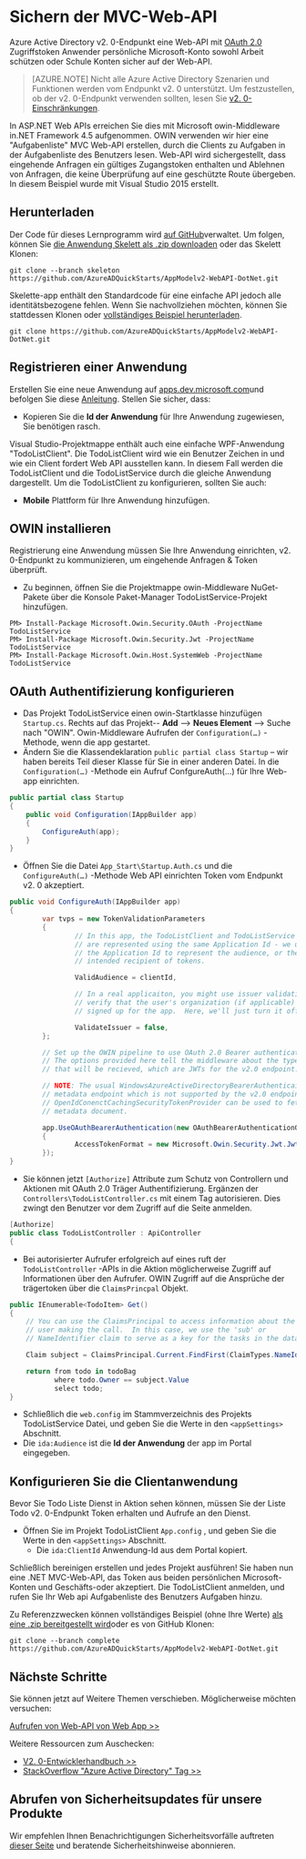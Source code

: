 <properties
    pageTitle="Azure AD v2. 0 .NET Web API | Microsoft Azure"
    description="Wie Sie eine Web-Api von .NET MVC erstellen, die sowohl persönliche Microsoft Account-Token und Geschäfts-oder akzeptiert."
    services="active-directory"
    documentationCenter=".net"
    authors="dstrockis"
    manager="mbaldwin"
    editor=""/>

<tags
    ms.service="active-directory"
    ms.workload="identity"
    ms.tgt_pltfrm="na"
    ms.devlang="dotnet"
    ms.topic="article"
    ms.date="10/10/2016"
    ms.author="dastrock"/>

# <a name="secure-an-mvc-web-api"></a>Sichern der MVC-Web-API

Azure Active Directory v2. 0-Endpunkt eine Web-API mit [OAuth 2.0](active-directory-v2-protocols.md#oauth2-authorization-code-flow) Zugriffstoken Anwender persönliche Microsoft-Konto sowohl Arbeit schützen oder Schule Konten sicher auf der Web-API.

> [AZURE.NOTE]
    Nicht alle Azure Active Directory Szenarien und Funktionen werden vom Endpunkt v2. 0 unterstützt.  Um festzustellen, ob der v2. 0-Endpunkt verwenden sollten, lesen Sie [v2. 0-Einschränkungen](active-directory-v2-limitations.md).

In ASP.NET Web APIs erreichen Sie dies mit Microsoft owin-Middleware in.NET Framework 4.5 aufgenommen.  OWIN verwenden wir hier eine "Aufgabenliste" MVC Web-API erstellen, durch die Clients zu Aufgaben in der Aufgabenliste des Benutzers lesen.  Web-API wird sichergestellt, dass eingehende Anfragen ein gültiges Zugangstoken enthalten und Ablehnen von Anfragen, die keine Überprüfung auf eine geschützte Route übergeben.  In diesem Beispiel wurde mit Visual Studio 2015 erstellt.

## <a name="download"></a>Herunterladen
Der Code für dieses Lernprogramm wird [auf GitHub](https://github.com/AzureADQuickStarts/AppModelv2-WebAPI-DotNet)verwaltet.  Um folgen, können Sie [die Anwendung Skelett als .zip downloaden](https://github.com/AzureADQuickStarts/AppModelv2-WebAPI-DotNet/archive/skeleton.zip) oder das Skelett Klonen:

```
git clone --branch skeleton https://github.com/AzureADQuickStarts/AppModelv2-WebAPI-DotNet.git
```

Skelette-app enthält den Standardcode für eine einfache API jedoch alle identitätsbezogene fehlen. Wenn Sie nachvollziehen möchten, können Sie stattdessen Klonen oder [vollständiges Beispiel herunterladen](https://github.com/AzureADQuickStarts/AppModelv2-WebAPI-DotNet/archive/skeleton.zip).

```
git clone https://github.com/AzureADQuickStarts/AppModelv2-WebAPI-DotNet.git
```

## <a name="register-an-app"></a>Registrieren einer Anwendung
Erstellen Sie eine neue Anwendung auf [apps.dev.microsoft.com](https://apps.dev.microsoft.com/?referrer=https://azure.microsoft.com/documentation/articles&deeplink=/appList)und befolgen Sie diese [Anleitung](active-directory-v2-app-registration.md).  Stellen Sie sicher, dass:

- Kopieren Sie die **Id der Anwendung** für Ihre Anwendung zugewiesen, Sie benötigen rasch.

Visual Studio-Projektmappe enthält auch eine einfache WPF-Anwendung "TodoListClient".  Die TodoListClient wird wie ein Benutzer Zeichen in und wie ein Client fordert Web API ausstellen kann.  In diesem Fall werden die TodoListClient und die TodoListService durch die gleiche Anwendung dargestellt.  Um die TodoListClient zu konfigurieren, sollten Sie auch:

- **Mobile** Plattform für Ihre Anwendung hinzufügen.


## <a name="install-owin"></a>OWIN installieren

Registrierung eine Anwendung müssen Sie Ihre Anwendung einrichten, v2. 0-Endpunkt zu kommunizieren, um eingehende Anfragen & Token überprüft.

- Zu beginnen, öffnen Sie die Projektmappe owin-Middleware NuGet-Pakete über die Konsole Paket-Manager TodoListService-Projekt hinzufügen.

```
PM> Install-Package Microsoft.Owin.Security.OAuth -ProjectName TodoListService
PM> Install-Package Microsoft.Owin.Security.Jwt -ProjectName TodoListService
PM> Install-Package Microsoft.Owin.Host.SystemWeb -ProjectName TodoListService
```

## <a name="configure-oauth-authentication"></a>OAuth Authentifizierung konfigurieren

- Das Projekt TodoListService einen owin-Startklasse hinzufügen `Startup.cs`.  Rechts auf das Projekt-- **Add** --> **Neues Element** --> Suche nach "OWIN".  Owin-Middleware Aufrufen der `Configuration(…)` -Methode, wenn die app gestartet.
- Ändern Sie die Klassendeklaration `public partial class Startup` – wir haben bereits Teil dieser Klasse für Sie in einer anderen Datei.  In die `Configuration(…)` -Methode ein Aufruf ConfgureAuth(...) für Ihre Web-app einrichten.

```C#
public partial class Startup
{
    public void Configuration(IAppBuilder app)
    {
        ConfigureAuth(app);
    }
}
```

- Öffnen Sie die Datei `App_Start\Startup.Auth.cs` und die `ConfigureAuth(…)` -Methode Web API einrichten Token vom Endpunkt v2. 0 akzeptiert.

```C#
public void ConfigureAuth(IAppBuilder app)
{
        var tvps = new TokenValidationParameters
        {
                // In this app, the TodoListClient and TodoListService
                // are represented using the same Application Id - we use
                // the Application Id to represent the audience, or the
                // intended recipient of tokens.

                ValidAudience = clientId,

                // In a real applicaiton, you might use issuer validation to
                // verify that the user's organization (if applicable) has
                // signed up for the app.  Here, we'll just turn it off.

                ValidateIssuer = false,
        };

        // Set up the OWIN pipeline to use OAuth 2.0 Bearer authentication.
        // The options provided here tell the middleware about the type of tokens
        // that will be recieved, which are JWTs for the v2.0 endpoint.

        // NOTE: The usual WindowsAzureActiveDirectoryBearerAuthenticaitonMiddleware uses a
        // metadata endpoint which is not supported by the v2.0 endpoint.  Instead, this
        // OpenIdConenctCachingSecurityTokenProvider can be used to fetch & use the OpenIdConnect
        // metadata document.

        app.UseOAuthBearerAuthentication(new OAuthBearerAuthenticationOptions
        {
                AccessTokenFormat = new Microsoft.Owin.Security.Jwt.JwtFormat(tvps, new OpenIdConnectCachingSecurityTokenProvider("https://login.microsoftonline.com/common/v2.0/.well-known/openid-configuration")),
        });
}
```

- Sie können jetzt `[Authorize]` Attribute zum Schutz von Controllern und Aktionen mit OAuth 2.0 Träger Authentifizierung.  Ergänzen der `Controllers\TodoListController.cs` mit einem Tag autorisieren.  Dies zwingt den Benutzer vor dem Zugriff auf die Seite anmelden.

```C#
[Authorize]
public class TodoListController : ApiController
{
```

- Bei autorisierter Aufrufer erfolgreich auf eines ruft der `TodoListController` -APIs in die Aktion möglicherweise Zugriff auf Informationen über den Aufrufer.  OWIN Zugriff auf die Ansprüche der trägertoken über die `ClaimsPrincpal` Objekt.  

```C#
public IEnumerable<TodoItem> Get()
{
    // You can use the ClaimsPrincipal to access information about the
    // user making the call.  In this case, we use the 'sub' or
    // NameIdentifier claim to serve as a key for the tasks in the data store.

    Claim subject = ClaimsPrincipal.Current.FindFirst(ClaimTypes.NameIdentifier);

    return from todo in todoBag
           where todo.Owner == subject.Value
           select todo;
}
```

-   Schließlich die `web.config` im Stammverzeichnis des Projekts TodoListService Datei, und geben Sie die Werte in den `<appSettings>` Abschnitt.
  - Die `ida:Audience` ist die **Id der Anwendung** der app im Portal eingegeben.

## <a name="configure-the-client-app"></a>Konfigurieren Sie die Clientanwendung
Bevor Sie Todo Liste Dienst in Aktion sehen können, müssen Sie der Liste Todo v2. 0-Endpunkt Token erhalten und Aufrufe an den Dienst.

- Öffnen Sie im Projekt TodoListClient `App.config` , und geben Sie die Werte in den `<appSettings>` Abschnitt.
  - Die `ida:ClientId` Anwendung-Id aus dem Portal kopiert.

Schließlich bereinigen erstellen und jedes Projekt ausführen!  Sie haben nun eine .NET MVC-Web-API, das Token aus beiden persönlichen Microsoft-Konten und Geschäfts-oder akzeptiert.  Die TodoListClient anmelden, und rufen Sie Ihr Web api Aufgabenliste des Benutzers Aufgaben hinzu.

Zu Referenzzwecken können vollständiges Beispiel (ohne Ihre Werte) [als eine .zip bereitgestellt wird](https://github.com/AzureADQuickStarts/AppModelv2-WebAPI-DotNet/archive/complete.zip)oder es von GitHub Klonen:

```git clone --branch complete https://github.com/AzureADQuickStarts/AppModelv2-WebAPI-DotNet.git```

## <a name="next-steps"></a>Nächste Schritte
Sie können jetzt auf Weitere Themen verschieben.  Möglicherweise möchten versuchen:

[Aufrufen von Web-API von Web App >>](active-directory-v2-devquickstarts-webapp-webapi-dotnet.md)

Weitere Ressourcen zum Auschecken:
- [V2. 0-Entwicklerhandbuch >>](active-directory-appmodel-v2-overview.md)
- [StackOverflow "Azure Active Directory" Tag >>](http://stackoverflow.com/questions/tagged/azure-active-directory)

## <a name="get-security-updates-for-our-products"></a>Abrufen von Sicherheitsupdates für unsere Produkte

Wir empfehlen Ihnen Benachrichtigungen Sicherheitsvorfälle auftreten [dieser Seite](https://technet.microsoft.com/security/dd252948) und beratende Sicherheitshinweise abonnieren.
